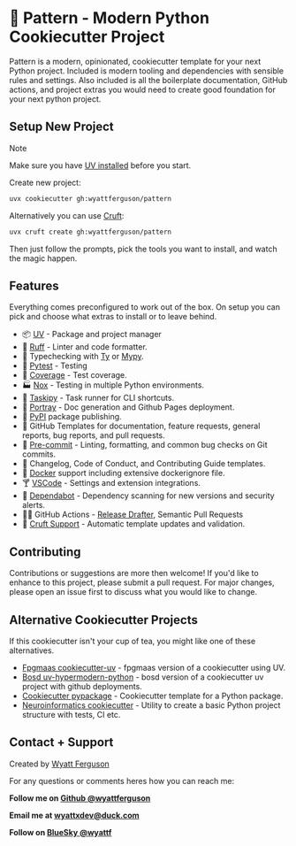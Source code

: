 # 🐍 Pattern - Modern Python Cookiecutter Project

Pattern is a modern, opinionated, cookiecutter template for your next Python project. Included is modern tooling and dependencies with sensible rules and settings. Also included is all the boilerplate documentation, GitHub actions, and project extras you would need to create good foundation for your next python project.

## Setup New Project

> [!note]
> Make sure you have [UV installed](https://docs.astral.sh/uv/getting-started/installation/#installation-methods) before you start.

Create new project:

```bash
uvx cookiecutter gh:wyattferguson/pattern
```

Alternatively you can use [Cruft](https://cruft.github.io/cruft/):

```bash
uvx cruft create gh:wyattferguson/pattern
```

Then just follow the prompts, pick the tools you want to install, and watch the magic happen.

## Features

Everything comes preconfigured to work out of the box. On setup you can pick and choose what extras to install or to leave behind.

- 📦 [UV](https://docs.astral.sh/uv/) - Package and project manager
- 🦀 [Ruff](https://docs.astral.sh/ruff/) - Linter and code formatter.
- 🐛 Typechecking with [Ty](https://github.com/astral-sh/ty) or [Mypy](https://www.mypy-lang.org/).
- 🧪 [Pytest](https://docs.pytest.org/en/stable/) - Testing
- 🔭 [Coverage](https://coverage.readthedocs.io/en/7.6.12/) - Test coverage.
- 🏭 [Nox](https://nox.thea.codes/en/stable/index.html) - Testing in multiple Python environments.
- 🛵 [Taskipy](https://github.com/taskipy/taskipy) - Task runner for CLI shortcuts.
- 📼 [Portray](https://timothycrosley.github.io/portray/) - Doc generation and Github Pages deployment.
- 📡 [PyPI](https://pypi.org/) package publishing.
- 🍹 GitHub Templates for documentation, feature requests, general reports, bug reports, and pull requests.
- 🌵 [Pre-commit](https://pre-commit.com/) - Linting, formatting, and common bug checks on Git commits.
- 🍩 Changelog, Code of Conduct, and Contributing Guide templates.
- 🐋 [Docker](https://www.docker.com/) support including extensive dockerignore file.
- 🍸 [VSCode](https://code.visualstudio.com/) - Settings and extension integrations.
- 🤖 [Dependabot](https://docs.github.com/en/code-security/getting-started/dependabot-quickstart-guide) - Dependency scanning for new versions and security alerts.
- 🧙‍♂️ GitHub Actions - [Release Drafter](https://github.com/release-drafter/release-drafter), Semantic Pull Requests
- 🚚 [Cruft Support](https://cruft.github.io/cruft/) - Automatic template updates and validation.

## Contributing

Contributions or suggestions are more then welcome! If you'd like to enhance to this project, please submit a pull request. For major changes, please open an issue first to discuss what you would like to change.

## Alternative Cookiecutter Projects

If this cookiecutter isn't your cup of tea, you might like one of these alternatives.

- [Fpgmaas cookiecutter-uv](https://github.com/fpgmaas/cookiecutter-uv) - fpgmaas version of a cookiecutter using UV.
- [Bosd uv-hypermodern-python](https://github.com/bosd/cookiecutter-uv-hypermodern-python) - bosd version of a cookiecutter uv project with github deployments.
- [Cookiecutter pypackage](https://github.com/audreyfeldroy/cookiecutter-pypackage) - Cookiecutter template for a Python package.
- [Neuroinformatics cookiecutter](https://github.com/neuroinformatics-unit/python-cookiecutter) - Utility to create a basic Python project structure with tests, CI etc.

## Contact + Support

Created by [Wyatt Ferguson](https://github.com/wyattferguson)

For any questions or comments heres how you can reach me:

**Follow me on [Github @wyattferguson](https://github.com/wyattferguson)**

**Email me at [wyattxdev@duck.com](wyattxdev@duck.com)**

**Follow on [BlueSky @wyattf](https://wyattf.bsky.social)**
